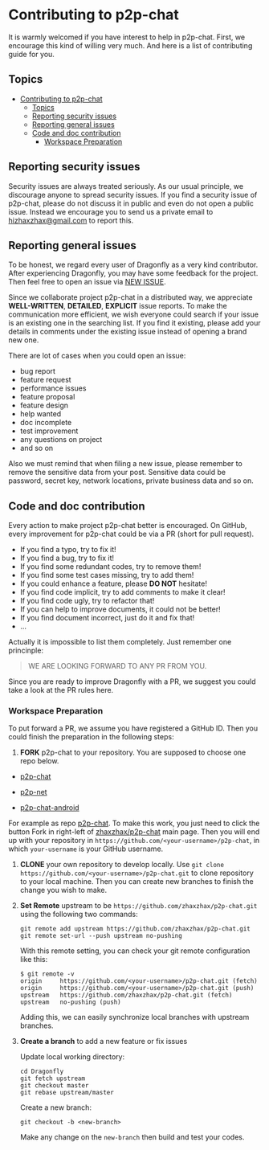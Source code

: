 # Contributing to p2p-chat

It is warmly welcomed if you have interest to help in p2p-chat. First, we encourage this kind of willing very much. And here is a list of contributing guide for you.

## Topics

- [Contributing to p2p-chat](#contributing-to-p2p-chat)
  - [Topics](#topics)
  - [Reporting security issues](#reporting-security-issues)
  - [Reporting general issues](#reporting-general-issues)
  - [Code and doc contribution](#code-and-doc-contribution)
    - [Workspace Preparation](#workspace-preparation)

## Reporting security issues

Security issues are always treated seriously. As our usual principle, we discourage anyone to spread security issues. If you find a security issue of p2p-chat, please do not discuss it in public and even do not open a public issue. Instead we encourage you to send us a private email to [hizhaxzhax@gmail.com](mailto:hizhaxzhax@gmail.com) to report this.

## Reporting general issues

To be honest, we regard every user of Dragonfly as a very kind contributor. After experiencing Dragonfly, you may have some feedback for the project. Then feel free to open an issue via [NEW ISSUE](https://github.com/Orphans-Paradise/p2p-chat-specification/issues/new).

Since we collaborate project p2p-chat in a distributed way, we appreciate **WELL-WRITTEN**, **DETAILED**, **EXPLICIT** issue reports. To make the communication more efficient, we wish everyone could search if your issue is an existing one in the searching list. If you find it existing, please add your details in comments under the existing issue instead of opening a brand new one.


There are lot of cases when you could open an issue:

* bug report
* feature request
* performance issues
* feature proposal
* feature design
* help wanted
* doc incomplete
* test improvement
* any questions on project
* and so on

Also we must remind that when filing a new issue, please remember to remove the sensitive data from your post. Sensitive data could be password, secret key, network locations, private business data and so on.

## Code and doc contribution

Every action to make project p2p-chat better is encouraged. On GitHub, every improvement for p2p-chat could be via a PR (short for pull request).

* If you find a typo, try to fix it!
* If you find a bug, try to fix it!
* If you find some redundant codes, try to remove them!
* If you find some test cases missing, try to add them!
* If you could enhance a feature, please **DO NOT** hesitate!
* If you find code implicit, try to add comments to make it clear!
* If you find code ugly, try to refactor that!
* If you can help to improve documents, it could not be better!
* If you find document incorrect, just do it and fix that!
* ...

Actually it is impossible to list them completely. Just remember one princinple:

> WE ARE LOOKING FORWARD TO ANY PR FROM YOU.

Since you are ready to improve Dragonfly with a PR, we suggest you could take a look at the PR rules here.

### Workspace Preparation

To put forward a PR, we assume you have registered a GitHub ID. Then you could finish the preparation in the following steps:

1. **FORK** p2p-chat to your repository. You are supposed to choose one repo below.

+ [p2p-chat](https://github.com/zhaxzhax/p2p-chat)

+ [p2p-net](https://github.com/zhaxzhax/p2p-net)

+ [p2p-chat-android](https://github.com/zhaxzhax/p2p-chat-android)

For example as repo [p2p-chat](https://github.com/zhaxzhax/p2p-chat). To make this work, you just need to click the button Fork in right-left of [zhaxzhax/p2p-chat](https://github.com/zhaxzhax/p2p-chat) main page. Then you will end up with your repository in `https://github.com/<your-username>/p2p-chat`, in which `your-username` is your GitHub username.
1. **CLONE** your own repository to develop locally. Use `git clone https://github.com/<your-username>/p2p-chat.git` to clone repository to your local machine. Then you can create new branches to finish the change you wish to make.

1. **Set Remote** upstream to be `https://github.com/zhaxzhax/p2p-chat.git` using the following two commands:

	```
	git remote add upstream https://github.com/zhaxzhax/p2p-chat.git
	git remote set-url --push upstream no-pushing
	```

	With this remote setting, you can check your git remote configuration like this:

	```
	$ git remote -v
	origin     https://github.com/<your-username>/p2p-chat.git (fetch)
	origin     https://github.com/<your-username>/p2p-chat.git (push)
	upstream   https://github.com/zhaxzhax/p2p-chat.git (fetch)
	upstream   no-pushing (push)
	```

	Adding this, we can easily synchronize local branches with upstream branches.

1. **Create a branch** to add a new feature or fix issues

	Update local working directory:

	```
	cd Dragonfly
	git fetch upstream
	git checkout master
	git rebase upstream/master
	```

	Create a new branch:

	```
	git checkout -b <new-branch>
	```

	Make any change on the `new-branch` then build and test your codes.